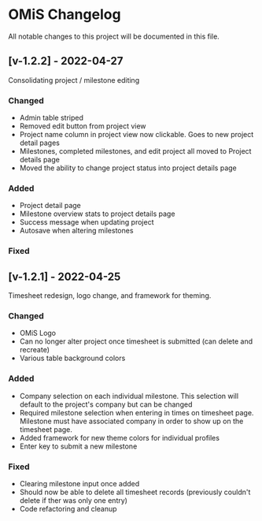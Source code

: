 # OMiS Changelog

All notable changes to this project will be documented in this file.

## [v-1.2.2] - 2022-04-27

Consolidating project / milestone editing

### Changed

- Admin table striped
- Removed edit button from project view
- Project name column in project view now clickable. Goes to new project detail pages
- Milestones, completed milestones, and edit project all moved to Project details page
- Moved the ability to change project status into project details page

### Added

- Project detail page
- Milestone overview stats to project details page
- Success message when updating project
- Autosave when altering milestones

### Fixed

## [v-1.2.1] - 2022-04-25

Timesheet redesign, logo change, and framework for theming.

### Changed

- OMiS Logo
- Can no longer alter project once timesheet is submitted (can delete and recreate)
- Various table background colors

### Added

- Company selection on each individual milestone. This selection will default to the project's company but can be changed
- Required milestone selection when entering in times on timesheet page. Milestone must have associated company in order to show up on the timesheet page.
- Added framework for new theme colors for individual profiles
- Enter key to submit a new milestone

### Fixed

- Clearing milestone input once added
- Should now be able to delete all timesheet records (previously couldn't delete if ther was only one entry)
- Code refactoring and cleanup
